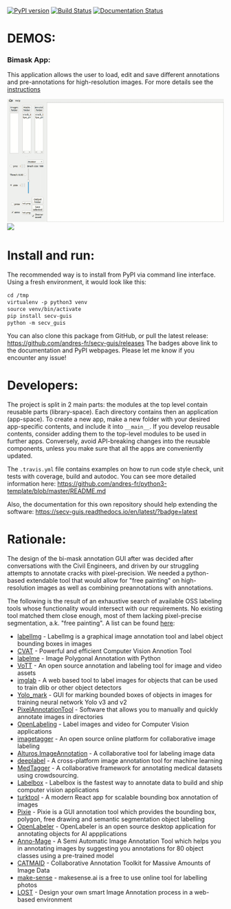 [![PyPI version](https://badge.fury.io/py/secv-guis.svg)](https://badge.fury.io/py/secv-guis) [![Build Status](https://travis-ci.org/andres-fr/secv-guis.svg?branch=master)](https://travis-ci.org/andres-fr/secv-guis) [![Documentation Status](https://readthedocs.org/projects/secv-guis/badge/?version=latest)](https://secv-guis.readthedocs.io/en/latest/?badge=latest)


# DEMOS:

### Bimask App:

This application allows the user to load, edit and save different annotations and pre-annotations for high-resolution images. For more details see the [instructions](secv_guis/bimask_app/instructions.txt)

![](assets/bimask_demo_1.gif)
![](assets/bimask_demo_2.gif)

# Install and run:

The recommended way is to install from PyPI via command line interface. Using a fresh environment, it would look like this:

```
cd /tmp
virtualenv -p python3 venv
source venv/bin/activate
pip install secv-guis
python -m secv_guis
```

You can also clone this package from GitHub, or pull the latest release: https://github.com/andres-fr/secv-guis/releases
The badges above link to the documentation and PyPI webpages. Please let me know if you encounter any issue!


# Developers:

The project is split in 2 main parts: the modules at the top level contain reusable parts (library-space). Each directory contains then an application (app-space).
To create a new app, make a new folder with your desired app-specific contents, and include it into `__main__`. If you develop reusable contents, consider adding them to the top-level modules to be used in further apps. Conversely, avoid API-breaking changes into the reusable components, unless you make sure that all the apps are conveniently updated.

The ``.travis.yml`` file contains examples on how to run code style check, unit tests with coverage, build and autodoc. You can see more detailed information here: https://github.com/andres-fr/python3-template/blob/master/README.md

Also, the documentation for this own repository should help extending the software: https://secv-guis.readthedocs.io/en/latest/?badge=latest

# Rationale:

The design of the bi-mask annotation GUI after was decided after conversations with the Civil Engineers, and driven by our struggling attempts to annotate cracks with pixel-precision. We needed a python-based extendable tool that would allow for "free painting" on high-resolution images as well as combining preannotations with annotations.

The following is the result of an exhaustive search of available OSS labeling tools whose functionality would intersect with our requirements. No existing tool matched them close enough, most of them lacking pixel-precise segmentation, a.k. "free painting". A list can be found [here](https://github.com/heartexlabs/awesome-data-labeling):

* [labelImg](https://github.com/tzutalin/labelImg) - LabelImg is a graphical image annotation tool and label object bounding boxes in images
* [CVAT](https://github.com/opencv/cvat) - Powerful and efficient Computer Vision Annotion Tool
* [labelme](https://github.com/wkentaro/labelme) - Image Polygonal Annotation with Python
* [VoTT](https://github.com/microsoft/VoTT) - An open source annotation and labeling tool for image and video assets
* [imglab](https://github.com/NaturalIntelligence/imglab) - A web based tool to label images for objects that can be used to train dlib or other object detectors
* [Yolo_mark](https://github.com/AlexeyAB/Yolo_mark) - GUI for marking bounded boxes of objects in images for training neural network Yolo v3 and v2
* [PixelAnnotationTool](https://github.com/abreheret/PixelAnnotationTool) - Software that allows you to manually and quickly annotate images in directories
* [OpenLabeling](https://github.com/Cartucho/OpenLabeling) - Label images and video for Computer Vision applications
* [imagetagger](https://github.com/bit-bots/imagetagger) - An open source online platform for collaborative image labeling
* [Alturos.ImageAnnotation](https://github.com/AlturosDestinations/Alturos.ImageAnnotation) - A collaborative tool for labeling image data
* [deeplabel](https://github.com/jveitchmichaelis/deeplabel) - A cross-platform image annotation tool for machine learning
* [MedTagger](https://github.com/medtagger/MedTagger) - A collaborative framework for annotating medical datasets using crowdsourcing.
* [Labelbox](https://github.com/Labelbox/Labelbox) - Labelbox is the fastest way to annotate data to build and ship computer vision applications
* [turktool](https://github.com/jaxony/turktool) - A modern React app for scalable bounding box annotation of images
* [Pixie](https://github.com/buni-rock/Pixie) - Pixie is a GUI annotation tool which provides the bounding box, polygon, free drawing and semantic segmentation object labelling
* [OpenLabeler](https://github.com/kinhong/OpenLabeler) - OpenLabeler is an open source desktop application for annotating objects for AI appplications
* [Anno-Mage](https://github.com/virajmavani/semi-auto-image-annotation-tool) - A Semi Automatic Image Annotation Tool which helps you in annotating images by suggesting you annotations for 80 object classes using a pre-trained model
* [CATMAID](https://github.com/catmaid/CATMAID) - Collaborative Annotation Toolkit for Massive Amounts of Image Data
* [make-sense](https://github.com/SkalskiP/make-sense) - makesense.ai is a free to use online tool for labelling photos
* [LOST](https://github.com/l3p-cv/lost) - Design your own smart Image Annotation process in a web-based environment
